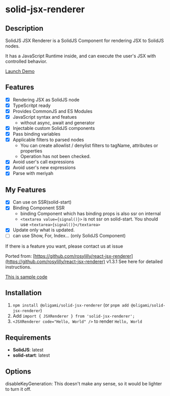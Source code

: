 # solid-jsx-renderer

## Description
SolidJS JSX Renderer is a SolidJS Component for rendering JSX to SolidJS nodes.

It has a JavaScript Runtime inside, and can execute the user's JSX with controlled behavior.

[Launch Demo](https://oligami-0424.github.io/solid-jsx-renderer/)

## Features
- [x] Rendering JSX as SolidJS node
- [x] TypeScritpt ready
- [x] Provides CommonJS and ES Modules
- [x] JavaScript syntax and featues
  - without async, await and generator
- [x] Injectable custom SolidJS components
- [x] Pass binding variables
- [x] Applicable filters to parsed nodes
  - You can create allowlist / denylist filters to tagName, attributes or properties
  - Operation has not been checked.
- [x] Avoid user's call expressions
- [x] Avoid user's new expressions
- [x] Parse with meriyah
## My Features
- [x] Can use on SSR(solid-start)
- [x] Binding Component SSR
  - binding Component which has binding props is also ssr on internal
  - `<textarea value={signal()}>` is not ssr on solid-start. You should use `<textarea>{signal()}</textarea>`
- [x] Update only what is updated.
- [ ] can use Show, For, Index... (only SolidJS Component)

If there is a feature you want, please contact us at issue

Ported from:
[https://github.com/rosylilly/react-jsx-renderer](https://github.com/rosylilly/react-jsx-renderer) v1.3.1
See here for detailed instructions.

[This is sample code](https://github.com/oligami-0424/solid-jsx-renderer/tree/main/examples/solidjs)

## Installation

1. `npm install @oligami/solid-jsx-renderer` (or `pnpm add @oligami/solid-jsx-renderer`)
2. Add `import { JSXRenderer } from 'solid-jsx-renderer';`
3. `<JSXRenderer code="Hello, World" />` to render `Hello, World`

## Requirements

- **SolidJS**: latest
- **solid-start**: latest

## Options

disableKeyGeneration:
  This doesn't make any sense, so it would be lighter to turn it off.
